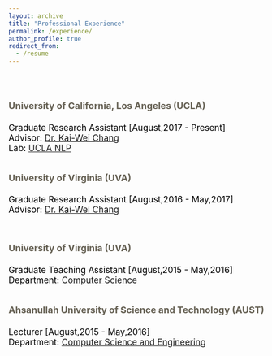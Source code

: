 ```yaml
---
layout: archive
title: "Professional Experience"
permalink: /experience/
author_profile: true
redirect_from:
  - /resume
---
```


<br/>
<span style="color:black; font-size:17px"> 
  <h2 style="font-weight:normal;color:rgb(102,97,84);font-size:1.6em"><b><font size="4">University of California, Los Angeles (UCLA)</font></b></h2>
    Graduate Research Assistant [August,2017 - Present]<br/>
    Advisor: <a href="http://web.cs.ucla.edu/~kwchang/">Dr. Kai-Wei Chang</a><br/>
    Lab: <a href="http://web.cs.ucla.edu/~kwchang/members/">UCLA NLP</a>
</span>

<br/>
<span style="color:black; font-size:17px"> 
  <h2 style="font-weight:normal;color:rgb(102,97,84);font-size:1.6em"><b><font size="4">University of Virginia (UVA)</font></b></h2>
    Graduate Research Assistant [August,2016 - May,2017]<br/>
    Advisor: <a href="http://web.cs.ucla.edu/~kwchang/">Dr. Kai-Wei Chang</a><br/>
</span>

<br/>
<span style="color:black; font-size:17px"> 
  <h2 style="font-weight:normal;color:rgb(102,97,84);font-size:1.6em"><b><font size="4">University of Virginia (UVA)</font></b></h2>
    Graduate Teaching Assistant [August,2015 - May,2016]<br/>
    Department: <a href="http://www.cs.virginia.edu">Computer Science</a>
</span>

<br/>
<span style="color:black; font-size:17px"> 
  <h2 style="font-weight:normal;color:rgb(102,97,84);font-size:1.6em"><b><font size="4">Ahsanullah University of Science and Technology (AUST)</font></b></h2>
    Lecturer [August,2015 - May,2016]<br/>
    Department: <a href="http://aust.edu/cse/index.htm">Computer Science and Engineering</a>
</span>
